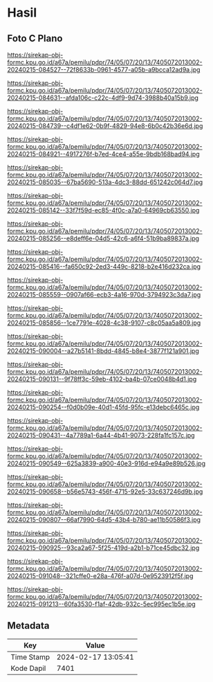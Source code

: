 # Hasil

## Foto C Plano

https://sirekap-obj-formc.kpu.go.id/a67a/pemilu/pdpr/74/05/07/20/13/7405072013002-20240215-084527--72f8633b-0961-4577-a05b-a9bcca12ad9a.jpg

https://sirekap-obj-formc.kpu.go.id/a67a/pemilu/pdpr/74/05/07/20/13/7405072013002-20240215-084631--afda106c-c22c-4df9-9d74-3988b40a15b9.jpg

https://sirekap-obj-formc.kpu.go.id/a67a/pemilu/pdpr/74/05/07/20/13/7405072013002-20240215-084739--c4df1e62-0b9f-4829-94e8-6b0c42b36e6d.jpg

https://sirekap-obj-formc.kpu.go.id/a67a/pemilu/pdpr/74/05/07/20/13/7405072013002-20240215-084921--4917276f-b7ed-4ce4-a55e-9bdb168bad94.jpg

https://sirekap-obj-formc.kpu.go.id/a67a/pemilu/pdpr/74/05/07/20/13/7405072013002-20240215-085035--67ba5690-513a-4dc3-88dd-651242c064d7.jpg

https://sirekap-obj-formc.kpu.go.id/a67a/pemilu/pdpr/74/05/07/20/13/7405072013002-20240215-085142--33f7f59d-ec85-4f0c-a7a0-64969cb63550.jpg

https://sirekap-obj-formc.kpu.go.id/a67a/pemilu/pdpr/74/05/07/20/13/7405072013002-20240215-085256--e8deff6e-04d5-42c6-a6f4-51b9ba89837a.jpg

https://sirekap-obj-formc.kpu.go.id/a67a/pemilu/pdpr/74/05/07/20/13/7405072013002-20240215-085416--fa650c92-2ed3-449c-8218-b2e416d232ca.jpg

https://sirekap-obj-formc.kpu.go.id/a67a/pemilu/pdpr/74/05/07/20/13/7405072013002-20240215-085559--0907af66-ecb3-4a16-970d-3794923c3da7.jpg

https://sirekap-obj-formc.kpu.go.id/a67a/pemilu/pdpr/74/05/07/20/13/7405072013002-20240215-085856--1ce7791e-4028-4c38-9107-c8c05aa5a809.jpg

https://sirekap-obj-formc.kpu.go.id/a67a/pemilu/pdpr/74/05/07/20/13/7405072013002-20240215-090004--a27b5141-8bdd-4845-b8e4-3877f121a901.jpg

https://sirekap-obj-formc.kpu.go.id/a67a/pemilu/pdpr/74/05/07/20/13/7405072013002-20240215-090131--9f78ff3c-59eb-4102-ba4b-07ce0048b4d1.jpg

https://sirekap-obj-formc.kpu.go.id/a67a/pemilu/pdpr/74/05/07/20/13/7405072013002-20240215-090254--f0d0b09e-40d1-45fd-95fc-e13debc6465c.jpg

https://sirekap-obj-formc.kpu.go.id/a67a/pemilu/pdpr/74/05/07/20/13/7405072013002-20240215-090431--4a7789a1-6a44-4b41-9073-228fa1fc157c.jpg

https://sirekap-obj-formc.kpu.go.id/a67a/pemilu/pdpr/74/05/07/20/13/7405072013002-20240215-090549--625a3839-a900-40e3-916d-e94a9e89b526.jpg

https://sirekap-obj-formc.kpu.go.id/a67a/pemilu/pdpr/74/05/07/20/13/7405072013002-20240215-090658--b56e5743-456f-4715-92e5-33c637246d9b.jpg

https://sirekap-obj-formc.kpu.go.id/a67a/pemilu/pdpr/74/05/07/20/13/7405072013002-20240215-090807--66af7990-64d5-43b4-b780-ae11b50586f3.jpg

https://sirekap-obj-formc.kpu.go.id/a67a/pemilu/pdpr/74/05/07/20/13/7405072013002-20240215-090925--93ca2a67-5f25-419d-a2b1-b71ce45dbc32.jpg

https://sirekap-obj-formc.kpu.go.id/a67a/pemilu/pdpr/74/05/07/20/13/7405072013002-20240215-091048--321cffe0-e28a-476f-a07d-0e9523912f5f.jpg

https://sirekap-obj-formc.kpu.go.id/a67a/pemilu/pdpr/74/05/07/20/13/7405072013002-20240215-091213--60fa3530-f1af-42db-932c-5ec995ec1b5e.jpg


## Metadata

| Key        | Value               |
| ---------- | ------------------- |
| Time Stamp | 2024-02-17 13:05:41 |
| Kode Dapil | 7401                |



